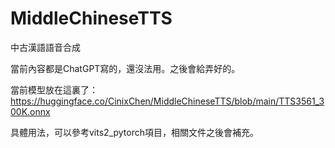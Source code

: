 # MiddleChineseTTS
中古漢語語音合成

當前內容都是ChatGPT寫的，還沒法用。之後會給弄好的。

當前模型放在這裏了：https://huggingface.co/CinixChen/MiddleChineseTTS/blob/main/TTS3561_300K.onnx

具體用法，可以參考vits2_pytorch項目，相關文件之後會補充。
